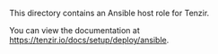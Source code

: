 This directory contains an Ansible host role for Tenzir.

You can view the documentation at https://tenzir.io/docs/setup/deploy/ansible.
